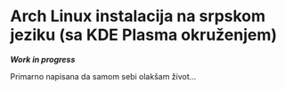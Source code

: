 # Arch Linux instalacija na srpskom jeziku (sa KDE Plasma okruženjem)

***Work in progress***

Primarno napisana da samom sebi olakšam život...  